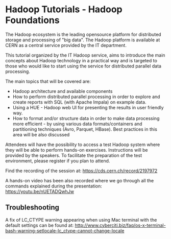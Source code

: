 # Hadoop Tutorials - Hadoop Foundations

The Hadoop ecosystem is the leading opensource platform for distributed storage and processing of "big data". The Hadoop platform is available at CERN as a central service provided by the IT department.

This tutorial organized by the IT Hadoop service, aims to introduce the main concepts about Hadoop technology in a practical way and is targeted to those who would like to start using the service for distributed parallel data processing.

The main topics that will be covered are:

* Hadoop architecture and available components
* How to perform distributed parallel processing in order to explore and create reports with SQL (with Apache Impala) on example data.
* Using a HUE - Hadoop web UI for presenting the results in user friendly way.
* How to format and/or structure data in order to make data processing more efficient - by using various data formats/containers and partitioning techniques (Avro, Parquet, HBase). Best practices in this area will be also discussed
 
Attendees will have the possibility to access a test Hadoop system where they will be able to perform hands-on exercises. Instructions will be provided by the speakers. To facilitate the preparation of the test environment, please register if you plan to attend.

Find the recording of the session at: https://cds.cern.ch/record/2197972

A hands-on video has been also recorded where we go through all the commands explained during the presentation: https://youtu.be/nUETADQwhJw

## Troubleshooting

A fix of LC\_CTYPE warning appearing when using Mac terminal with the default settings can be found at: http://www.cyberciti.biz/faq/os-x-terminal-bash-warning-setlocale-lc_ctype-cannot-change-locale